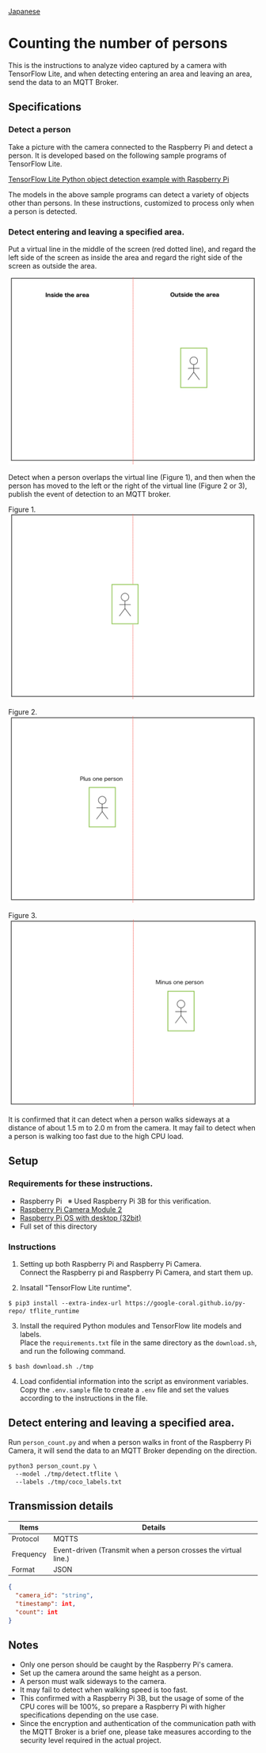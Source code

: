 [Japanese](./README.md)

# Counting the number of persons    

This is the instructions to analyze video captured by a camera with TensorFlow Lite, and when detecting entering an area and leaving an area, send the data to an MQTT Broker.  

## Specifications

### Detect a person

Take a picture with the camera connected to the Raspberry Pi and detect a person. It is developed based on the following sample programs of TensorFlow Lite.  

[TensorFlow Lite Python object detection example with Raspberry Pi](https://github.com/tensorflow/examples/tree/master/lite/examples/object_detection/raspberry_pi)

The models in the above sample programs can detect a variety of objects other than persons. In these instructions, customized to process only when a person is detected.

### Detect entering and leaving a specified area.  

Put a virtual line in the middle of the screen (red dotted line), and regard the left side of the screen as inside the area and regard the right side of the screen as outside the area.  

![](./img/flame0.en.png)

Detect when a person overlaps the virtual line (Figure 1), and then when the person has moved to the left or the right of the virtual line (Figure 2 or 3), publish the event of detection to an MQTT broker.  

Figure 1.  
![](./img/flame1.png)

Figure 2.  
![](./img/flame2.en.png)

Figure 3.  
![](./img/flame3.en.png)

It is confirmed that it can detect when a person walks sideways at a distance of about 1.5 m to 2.0 m from the camera. It may fail to detect when a person is walking too fast due to the high CPU load.  

## Setup  

### Requirements for these instructions.  

- Raspberry Pi  &nbsp; ※ Used Raspberry Pi 3B for this verification.
- [Raspberry Pi Camera Module 2](https://www.raspberrypi.com/products/camera-module-v2/)
- [Raspberry Pi OS with desktop (32bit)](https://www.raspberrypi.org/software/operating-systems/#raspberry-pi-os-32-bit)
- Full set of this directory  


### Instructions

1. Setting up both Raspberry Pi and Raspberry Pi Camera.  
   Connect the Raspberry pi and Raspberry Pi Camera, and start them up.  

2. Insatall "TensorFlow Lite runtime".  
```
$ pip3 install --extra-index-url https://google-coral.github.io/py-repo/ tflite_runtime
```

3. Install the required Python modules and TensorFlow lite models and labels.  
   Place the `requirements.txt` file in the same directory as the `download.sh`, and run the following command.  
```
$ bash download.sh ./tmp
```

4. Load confidential information into the script as environment variables.    
Copy the `.env.sample` file to create a `.env` file and set the values according to the instructions in the file.  

## Detect entering and leaving a specified area.  

Run `person_count.py` and when a person walks in front of the Raspberry Pi Camera, it will send the data to an MQTT Broker depending on the direction.  

```
python3 person_count.py \
  --model ./tmp/detect.tflite \
  --labels ./tmp/coco_labels.txt
```

## Transmission details

| Items         | Details                                                 |
| ------------ | ---------------------------------------------------- |
| Protocol   | MQTTS                                                |
| Frequency     | Event-driven (Transmit when a person crosses the virtual line.) |
| Format | JSON                                                 |

```JSON
{
  "camera_id": "string",
  "timestamp": int,
  "count": int
}
```

## Notes

- Only one person should be caught by the Raspberry Pi's camera.  
- Set up the camera around the same height as a person.  
- A person must walk sideways to the camera.  
- It may fail to detect when walking speed is too fast.  
- This confirmed with a Raspberry Pi 3B, but the usage of some of the CPU cores will be 100%, so prepare a Raspberry Pi with higher specifications depending on the use case.  
- Since the encryption and authentication of the communication path with the MQTT Broker is a brief one, please take measures according to the security level required in the actual project.  
